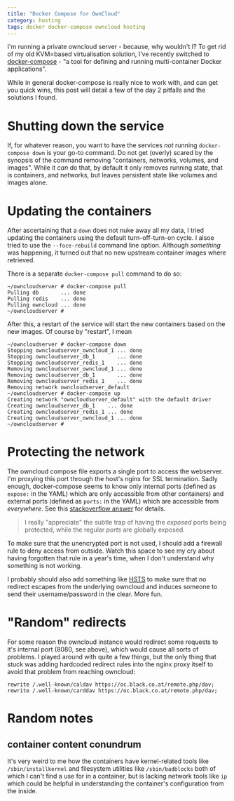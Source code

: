 ```yaml
---
title: "Docker Compose for OwnCloud"
category: hosting
tags: docker docker-compose owncloud hosting
---
```


I'm running a private owncloud server - because, why wouldn't I? To get rid of my old KVM=based virtualisation solution, I've recently switched to [docker-compose](https://docs.docker.com/compose/) - "a tool for defining and running multi-container Docker applications".

While in general docker-compose is really nice to work with, and can get you quick wins, this post will detail a few of the day 2 pitfalls and the solutions I found.

# Shutting down the service

If, for whatever reason, you want to have the services _not_ running `docker-compose down` is your go-to command. Do not get (overly) scared by the synopsis of the command removing "containers, networks, volumes, and images". While it _can_ do that, by default it only removes running state, that is containers, and networks, but leaves persistent state like volumes and images alone.

# Updating the containers

After ascertaining that a `down` does not nuke away all my data, I tried updating the containers using the default turn-off-turn-on cycle. I alsoe tried to use the `--foce-rebuild` command line option. Although *something* was happening, it turned out that no new upstream container images where retrieved.

There is a separate `docker-compose pull` command to do so:

```
~/owncloudserver # docker-compose pull
Pulling db       ... done
Pulling redis    ... done
Pulling owncloud ... done
~/owncloudserver #
```

After this, a restart of the service will start the new containers based on the new images. Of course by "restart", I mean

```
~/owncloudserver # docker-compose down
Stopping owncloudserver_owncloud_1 ... done
Stopping owncloudserver_db_1       ... done
Stopping owncloudserver_redis_1    ... done
Removing owncloudserver_owncloud_1 ... done
Removing owncloudserver_db_1       ... done
Removing owncloudserver_redis_1    ... done
Removing network owncloudserver_default
~/owncloudserver # docker-compose up
Creating network "owncloudserver_default" with the default driver
Creating owncloudserver_db_1    ... done
Creating owncloudserver_redis_1 ... done
Creating owncloudserver_owncloud_1 ... done
~/owncloudserver #
```

# Protecting the network

The owncloud compose file exports a single port to access the webserver. I'm proxying this port through the host's nginx for SSL termination. Sadly enough, docker-compose seems to know only internal ports (defined as `expose:` in the YAML) which are only accessible from other containers) and external ports (defined as `ports:` in the YAML) which are accessible from _everywhere_. See this [stackoverflow answer](https://stackoverflow.com/a/40801773/4918) for details.

> I really "appreciate" the subtle trap of having the _exposed_ ports being protected, while the regular _ports_ are globally exposed.

To make sure that the unencrypted port is not used, I should add a firewall rule to deny access from outside. Watch this space to see my cry about having forgotten that rule in a year's time, when I don't understand why something is not working.

I probably should also add something like [HSTS](https://en.wikipedia.org/wiki/HTTP_Strict_Transport_Security) to make sure that no redirect escapes from the underlying owncloud and induces someone to send their username/password in the clear. More fun.

# "Random" redirects

For some reason the owncloud instance would redirect some requests to it's internal port (8080, see above), which would cause all sorts of problems. I played around with quite a few things, but the only thing that stuck was adding hardcoded redirect rules into the nginx proxy itself to avoid that problem from reaching owncloud:

```
rewrite /.well-known/caldav https://oc.black.co.at/remote.php/dav;
rewrite /.well-known/carddav https://oc.black.co.at/remote.php/dav;
```

# Random notes

## container content conundrum

It's very weird to me how the containers have kernel-related tools like `/sbin/installkernel` and filesystem utilities like `/sbin/badblocks` both of which I can't find a use for in a container, but is lacking network tools like `ip` which could be helpful in understanding the container's configuration from the inside.
